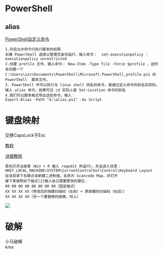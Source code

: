 # PowerShell

## alias

[PowerShell自定义命令](https://www.cnblogs.com/zbseoag/p/13379076.html)

~~~
1.开启允许命令行执行脚本的权限
右键 PowerShell 选择以管理员身份运行，输入命令：  set-executionpolicy -executionpolicy unrestricted 
2.创建 prefile 文件，输入命令： New-Item -Type file -Force $profile ，这时会创建一个 C:\Users\zzx\Documents\PowerShell\Microsoft.PowerShell_profile.ps1 的 PowerShell  脚本文件。
3. PowerShell 中可以执行与 linux shell 同名的命令，是通过定义命令的别名实现的。 输入 alias 命令，结果可见 cd 实际上是 Set-Location 命令的别名
4.我们可以脚本格式导出这些命令，输入： 
Export-Alias -Path "d:\alias.ps1" -As Script
~~~

# 键盘映射

交换CapsLock于Esc

[教程](https://www.jianshu.com/p/942c3521f2c4)

[详细教程](https://www.bilibili.com/read/cv8001022/)

~~~
首先打开注册表（Win + R 输入 regedit 并运行），并且进入目录：
HKEY_LOCAL_MACHINE\SYSTEM\CurrentControlSet\Control\Keyboard Layout
在该目录下右键点击新建二进制值，名称为 Scancode Map，并打开
接下来按照如下格式[2]输入自己需要更改的键位：
00 00 00 00 00 00 00 00（固定格式）
XX XX XX XX（修改后的按键扫描码（在前）+ 原按键的扫描码（在后））
XX XX XX XX（另一个要替换的按键，同上）
~~~
![](https://i0.hdslb.com/bfs/article/bd17c1ff9c6ae603ec6959f469a6125f32cd13e9.png@1534w_1200h.webp)
# 破解

小马破解  
kms

